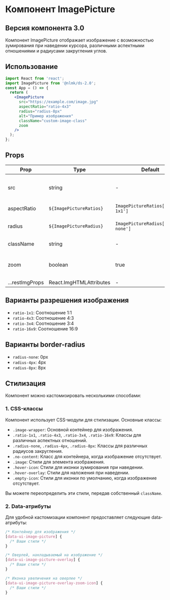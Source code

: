 # Компонент ImagePicture

## Версия компонента 3.0

Компонент ImagePicture отображает изображение с возможностью зумирования при наведении курсора, различными аспектными отношениями и радиусами закругления углов.

## Использование

```jsx
import React from 'react';
import ImagePicture from '@nlmk/ds-2.0';
const App = () => {
  return (
    <ImagePicture
      src="https://example.com/image.jpg"
      aspectRatio="ratio-4x3"
      radius="radius-8px"
      alt="Пример изображения"
      className="custom-image-class"
      zoom
    />
  );
};
```

## Props

| Prop            | Type                                      | Default                             | Description                               |
| --------------- | ----------------------------------------- | ----------------------------------- | ----------------------------------------- |
| src             | string                                    | -                                   | URL изображения для отображения.          |
| aspectRatio     | `${ImagePictureRatios}`                   | `ImagePictureRatios['ratio-1x1']`   | Разрешение изображения                    |
| radius          | `${ImagePictureRadius}`                   | `ImagePictureRadius['radius-none']` | Радиус закругления углов                  |
| className       | string                                    | -                                   | Дополнительный CSS-класс                  |
| zoom            | boolean                                   | true                                | Включает эффект зумирования при наведении |
| ...restImgProps | React.ImgHTMLAttributes<HTMLImageElement> | -                                   | Props элемента <img>                      |

## Варианты разрешения изображения

- `ratio-1x1`: Соотношение 1:1
- `ratio-4x3`: Соотношение 4:3
- `ratio-3x4`: Соотношение 3:4
- `ratio-16x9`: Соотношение 16:9

## Варианты border-radius

- `radius-none`: 0px
- `radius-4px`: 4px
- `radius-8px`: 8px

## Стилизация

Компонент можно кастомизировать несколькими способами:

### 1. CSS-классы

Компонент использует CSS-модули для стилизации. Основные классы:

- `.image-wrapper`: Основной контейнер для изображения.
- `.ratio-1x1`, `.ratio-4x3`, `.ratio-3x4`, `.ratio-16x9`: Классы для различных аспектных отношений.
- `.radius-none`, `.radius-4px`, `.radius-8px`: Классы для различных радиусов закругления.
- `.no-content`: Класс для контейнера, когда изображение отсутствует.
- `.image`: Стили для элемента изображения.
- `.hover-icon`: Стили для иконки зумирования при наведении.
- `.hover-overlay`: Стили для наложения при наведении.
- `.empty-icon`: Стили для иконки по умолчанию, когда изображение отсутствует.

Вы можете переопределить эти стили, передав собственный `className`.

### 2. Data-атрибуты

Для удобной кастомизации компонент предоставляет следующие data-атрибуты:

```css
/* Контейнер для изображения */
[data-ui-image-picture] {
  /* Ваши стили */
}

/* Оверлей, накладываемый на изображение */
[data-ui-image-picture-overlay] {
  /* Ваши стили */
}

/* Иконка увеличения на оверлее */
[data-ui-image-picture-overlay-zoom-icon] {
  /* Ваши стили */
}
```
